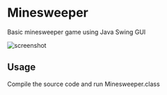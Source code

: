 # Minesweeper

Basic minesweeper game using Java Swing GUI

![screenshot](https://github.com/emilesteen/Minesweeper/blob/master/resources/screenshots/Screenshot%202020-08-10%20at%2000.32.31.png)

## Usage

Compile the source code and run Minesweeper.class